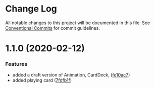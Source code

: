 # Change Log

All notable changes to this project will be documented in this file.
See [Conventional Commits](https://conventionalcommits.org) for commit guidelines.

# 1.1.0 (2020-02-12)


### Features

* added a draft version of Animation, CardDeck, ([fe10ac7](http://134.209.96.47:4873/-/web/detail/@eldo/money/commits/fe10ac72ece2106777b13af1ebd1c35cbdcb7e12))
* added playing card ([7fdfb1f](http://134.209.96.47:4873/-/web/detail/@eldo/money/commits/7fdfb1fba784a7284bd8f747526dba0ab7e25d62))
